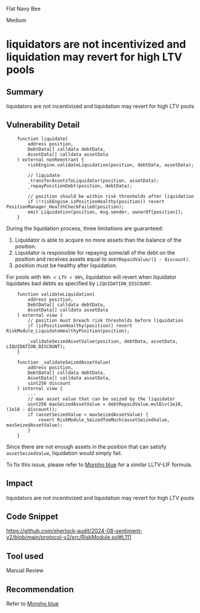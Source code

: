 Flat Navy Bee

Medium

# liquidators are not incentivized and liquidation may revert for high LTV pools

## Summary

liquidators are not incentivized and liquidation may revert for high LTV pools

## Vulnerability Detail
```solidity
    function liquidate(
        address position,
        DebtData[] calldata debtData,
        AssetData[] calldata assetData
    ) external nonReentrant {
        riskEngine.validateLiquidation(position, debtData, assetData);

        // liquidate
        _transferAssetsToLiquidator(position, assetData);
        _repayPositionDebt(position, debtData);

        // position should be within risk thresholds after liquidation
        if (!riskEngine.isPositionHealthy(position)) revert PositionManager_HealthCheckFailed(position);
        emit Liquidation(position, msg.sender, ownerOf[position]);
    }
```
During the liquidation process, three limitations are guaranteed:
1. Liquidator is able to acquire no more assets than the balance of the position. 
2. Liquidator is responsible for repaying some/all of the debt on the position and receives assets equal to `debtRepaidValue/(1 - discount)`.
3. position must be healthy after liquidation.

For pools with `90% < LTV < 98%`, liquidation will revert when liquidator liquidates bad debts as specified by `LIQUIDATION_DISCOUNT`.
```solidity
    function validateLiquidation(
        address position,
        DebtData[] calldata debtData,
        AssetData[] calldata assetData
    ) external view {
        // position must breach risk thresholds before liquidation
        if (isPositionHealthy(position)) revert RiskModule_LiquidateHealthyPosition(position);

        _validateSeizedAssetValue(position, debtData, assetData, LIQUIDATION_DISCOUNT);
    }

    function _validateSeizedAssetValue(
        address position,
        DebtData[] calldata debtData,
        AssetData[] calldata assetData,
        uint256 discount
    ) internal view {
        ...
        // max asset value that can be seized by the liquidator
        uint256 maxSeizedAssetValue = debtRepaidValue.mulDiv(1e18, (1e18 - discount));
        if (assetSeizedValue > maxSeizedAssetValue) {
            revert RiskModule_SeizedTooMuch(assetSeizedValue, maxSeizedAssetValue);
        }
    }
```
Since there are not enough assets in the position that can satisfy `assetSeizedValue`, liquidation would simply fail.

To fix this issue, please refer to [Morpho blue](https://docs.morpho.org/morpho/concepts/liquidation) for a similar LLTV-LIF formula. 

## Impact

liquidators are not incentivized and liquidation may revert for high LTV pools

## Code Snippet

https://github.com/sherlock-audit/2024-08-sentiment-v2/blob/main/protocol-v2/src/RiskModule.sol#L111

## Tool used

Manual Review

## Recommendation

Refer to [Morpho blue](https://docs.morpho.org/morpho/concepts/liquidation)